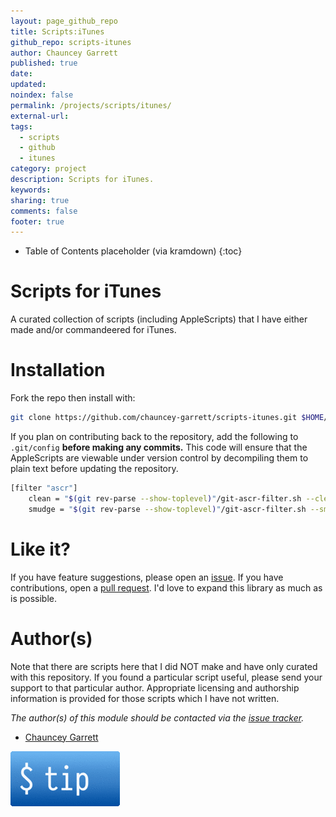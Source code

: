 ```yaml
---
layout: page_github_repo
title: Scripts:iTunes
github_repo: scripts-itunes
author: Chauncey Garrett
published: true
date:
updated:
noindex: false
permalink: /projects/scripts/itunes/
external-url:
tags:
  - scripts
  - github
  - itunes
category: project
description: Scripts for iTunes.
keywords:
sharing: true
comments: false
footer: true
---
```


* Table of Contents placeholder (via kramdown)
{:toc}

# Scripts for iTunes

A curated collection of scripts (including AppleScripts) that I have either made and/or commandeered for iTunes.

# Installation

Fork the repo then install with:

```sh
git clone https://github.com/chauncey-garrett/scripts-itunes.git $HOME/Library/iTunes/Scripts
```

If you plan on contributing back to the repository, add the following to `.git/config` **before making any commits.** This code will ensure that the AppleScripts are viewable under version control by decompiling them to plain text before updating the repository.

```sh
[filter "ascr"]
	clean = "$(git rev-parse --show-toplevel)"/git-ascr-filter.sh --clean %f
	smudge = "$(git rev-parse --show-toplevel)"/git-ascr-filter.sh --smudge %f
```

# Like it?

If you have feature suggestions, please open an [issue](https://github.com/chauncey-garrett/scripts-itunes/issues "chauncey-garrett/scripts-itunes/issues"). If you have contributions, open a [pull request](https://github.com/chauncey-garrett/scripts-itunes/pull-request "chauncey-garrett/scripts-itunes/pulls"). I'd love to expand this library as much as is possible.

# Author(s)

Note that there are scripts here that I did NOT make and have only curated with this repository. If you found a particular script useful, please send your support to that particular author. Appropriate licensing and authorship information is provided for those scripts which I have not written.

*The author(s) of this module should be contacted via the [issue tracker](https://github.com/chauncey-garrett/scripts-itunes/issues "chauncey-garrett/scripts-itunes/issues").*

  - [Chauncey Garrett](https://github.com/chauncey-garrett "chauncey-garrett")

[![](/img/tip.gif)](http://chauncey.io/reader-support/)
